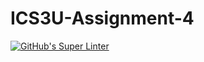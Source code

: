 # ICS3U-Assignment-4

[![GitHub's Super Linter](https://github.com/matthew-meech/ICS3U-Assignment-4/workflows/GitHub's%20Super%20Linter/badge.svg)](https://github.com/matthew-meech/ICS3U-Assignment-4/actions)
